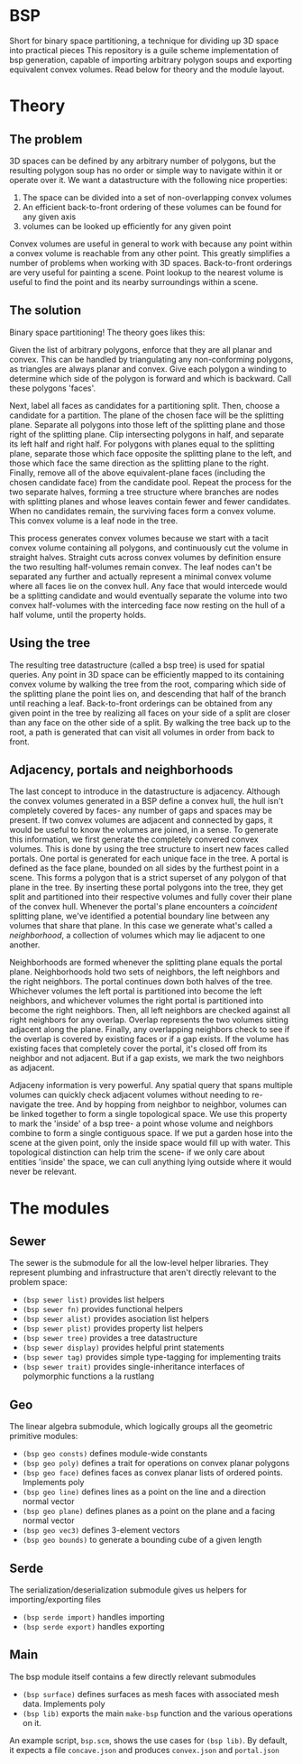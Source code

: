# BSP

Short for binary space partitioning, a technique for dividing up 3D space into practical pieces
This repository is a guile scheme implementation of bsp generation, capable of importing arbitrary polygon soups and exporting equivalent convex volumes.
Read below for theory and the module layout.

# Theory
## The problem
3D spaces can be defined by any arbitrary number of polygons, but the resulting polygon soup has no order
or simple way to navigate within it or operate over it. We want a datastructure with the following nice properties:

1. The space can be divided into a set of non-overlapping convex volumes
2. An efficient back-to-front ordering of these volumes can be found for any given axis
2. volumes can be looked up efficiently for any given point

Convex volumes are useful in general to work with because any point within a convex volume is reachable from any other point.
This greatly simplifies a number of problems when working with 3D spaces. Back-to-front orderings are very useful for painting a scene. Point
lookup to the nearest volume is useful to find the point and its nearby surroundings within a scene.

## The solution
Binary space partitioning! The theory goes likes this:

Given the list of arbitrary polygons, enforce that they are all planar and convex. This can be handled by triangulating
any non-conforming polygons, as triangles are always planar and convex. Give each polygon a winding to determine which side of the polygon is forward and which is backward. Call these polygons 'faces'.

Next, label all faces as candidates for a partitioning split.
Then, choose a candidate for a partition. The plane of the chosen face will be the splitting plane.
Separate all polygons into those left of the splitting plane and those right of the splitting plane.
Clip intersecting polygons in half, and separate its left half and right half.
For polygons with planes equal to the splitting plane, separate those which face opposite the splitting plane to the left, and those which face the same direction as the splitting plane to the right.
Finally, remove all of the above equivalent-plane faces (including the chosen candidate face) from the candidate pool.
Repeat the process for the two separate halves, forming a tree structure where branches are nodes with splitting planes and whose leaves contain fewer and fewer candidates.
When no candidates remain, the surviving faces form a convex volume. This convex volume is a leaf node in the tree.

This process generates convex volumes because we start with a tacit convex volume containing all polygons, and continuously cut the volume in straight halves.
Straight cuts across convex volumes by definition ensure the two resulting half-volumes remain convex. The leaf nodes can't be separated any further and actually
represent a minimal convex volume where all faces lie on the convex hull. Any face that would intercede would be a splitting candidate and would eventually
separate the volume into two convex half-volumes with the interceding face now resting on the hull of a half volume, until the property holds.

## Using the tree
The resulting tree datastructure (called a bsp tree) is used for spatial queries. Any point in 3D space can be efficiently mapped to its containing convex volume
by walking the tree from the root, comparing which side of the splitting plane the point lies on, and descending that half of the branch until reaching a leaf.
Back-to-front orderings can be obtained from any given point in the tree by realizing all faces on your side of a split are closer than any face on the other
side of a split. By walking the tree back up to the root, a path is generated that can visit all volumes in order from back to front.

## Adjacency, portals and neighborhoods
The last concept to introduce in the datastructure is adjacency. Although the convex volumes generated in a BSP define a convex hull, the hull isn't completely
covered by faces- any number of gaps and spaces may be present. If two convex volumes are adjacent and connected by gaps, it would be useful to know the volumes
are joined, in a sense. To generate this information, we first generate the completely convered convex volumes.
This is done by using the tree structure to insert new faces called portals. One portal is generated for each unique face in the tree. A portal is defined as the face plane, bounded on all sides by the furthest point in a scene. This forms a polygon that is a strict superset of any polygon of that plane in the tree.
By inserting these portal polygons into the tree, they get split and partitioned into their respective volumes and fully cover their plane of the convex hull.
Whenever the portal's plane encounters a _coincident_ splitting plane, we've identified a potential boundary line between any volumes that share that plane.
In this case we generate what's called a _neighborhood_, a collection of volumes which may lie adjacent to one another.

Neighborhoods are formed whenever the splitting plane equals the portal plane. Neighborhoods hold two sets of neighbors, the left neighbors and the right neighbors.
The portal continues down both halves of the tree. Whichever volumes the left portal is partitioned into become the left neighbors, and whichever volumes
the right portal is partitioned into become the right neighbors. Then, all left neighbors are checked against all right neighbors for any overlap. Overlap
represents the two volumes sitting adjacent along the plane. Finally, any overlapping neighbors check to see if the overlap is covered by existing faces or if
a gap exists. If the volume has existing faces that completely cover the portal, it's closed off from its neighbor and not adjacent. But if a gap exists,
we mark the two neighbors as adjacent.

Adjaceny information is very powerful. Any spatial query that spans multiple volumes can quickly check adjacent volumes without needing to re-navigate the tree. And
by hopping from neighbor to neighbor, volumes can be linked together to form a single topological space. We use this property to mark the 'inside' of a bsp tree- a point
whose volume and neighbors combine to form a single contiguous space. If we put a garden hose into the scene at the given point, only the inside space would fill up with water. This topological distinction can help trim the scene- if we only care about entities 'inside' the space, we can cull anything lying outside where it would never
be relevant.

# The modules
## Sewer
The sewer is the submodule for all the low-level helper libraries. They represent plumbing and infrastructure
that aren't directly relevant to the problem space:
- `(bsp sewer list)` provides list helpers
- `(bsp sewer fn)` provides functional helpers
- `(bsp sewer alist)` provides asociation list helpers
- `(bsp sewer plist)` provides property list helpers
- `(bsp sewer tree)` provides a tree datastructure
- `(bsp sewer display)` provides helpful print statements
- `(bsp sewer tag)` provides simple type-tagging for implementing traits
- `(bsp sewer trait)` provides single-inheritance interfaces of polymorphic functions a la rustlang

## Geo
The linear algebra submodule, which logically groups all the geometric primitive modules:
- `(bsp geo consts)` defines module-wide constants
- `(bsp geo poly)` defines a trait for operations on convex planar polygons
- `(bsp geo face)` defines faces as convex planar lists of ordered points. Implements poly
- `(bsp geo line)` defines lines as a point on the line and a direction normal vector
- `(bsp geo plane)` defines planes as a point on the plane and a facing normal vector
- `(bsp geo vec3)` defines 3-element vectors
- `(bsp geo bounds)` to generate a bounding cube of a given length

## Serde
The serialization/deserialization submodule gives us helpers for importing/exporting files
- `(bsp serde import)` handles importing
- `(bsp serde export)` handles exporting

## Main
The bsp module itself contains a few directly relevant submodules
- `(bsp surface)` defines surfaces as mesh faces with associated mesh data. Implements poly
- `(bsp lib)` exports the main `make-bsp` function and the various operations on it.

An example script, `bsp.scm`, shows the use cases for `(bsp lib)`. By default,
it expects a file `concave.json` and produces `convex.json` and `portal.json`
